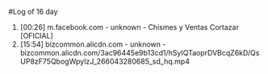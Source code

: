 #Log of 16 day

1. [00:26] m.facebook.com - unknown - Chismes y Ventas Cortazar [OFICIAL]
1. [15:54] bizcommon.alicdn.com - unknown - bizcommon.alicdn.com/3ac96445e9b13cd1/hSyIQTaoprDVBcqZ6kD/QsUP8zF75QbogWpyIzJ_266043280685_sd_hq.mp4
